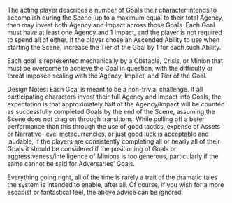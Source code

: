 The acting player describes a number of Goals their character intends to accomplish during the Scene, up to a maximum equal to their total Agency, then may invest both Agency and Impact across those Goals. Each Goal must have at least one Agency and 1 Impact, and the player is not required to spend all of either. If the player chose an Ascended Ability to use when starting the Scene, increase the Tier of the Goal by 1 for each such Ability.

Each goal is represented mechanically by a Obstacle, Crisis, or Minion that must be overcome to achieve the Goal in question, with the difficulty or threat imposed scaling with the Agency, Impact, and Tier of the Goal.

Design Notes:
Each Goal is meant to be a non-trivial challenge. If all participating characters invest their full Agency and Impact into Goals, the expectation is that approximately half of the Agency/Impact will be counted as successfully completed Goals by the end of the Scene, assuming the Scene does not drag on through transitions. While pulling off a beter performance than this through the use of good tactics, expense of Assets or Narrative-level metacurrencies, or just good luck is acceptable and laudable, if the players are consistently completing all or nearly all of their Goals it should be considered if the positioning of Goals or aggressiveness/intelligence of Minions is too generous, particularly if the same cannot be said for Adversaries' Goals.

Everything going right, all of the time is rarely a trait of the dramatic tales the system is intended to enable, after all. Of course, if you wish for a more escapist or fantastical feel, the above advice can be ignored.